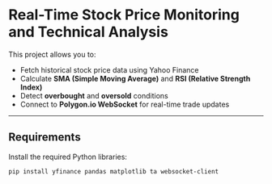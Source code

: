 # Real-Time Stock Price Monitoring and Technical Analysis

This project allows you to:
- Fetch historical stock price data using Yahoo Finance
- Calculate **SMA (Simple Moving Average)** and **RSI (Relative Strength Index)**
- Detect **overbought** and **oversold** conditions
- Connect to **Polygon.io WebSocket** for real-time trade updates

---

##  Requirements
Install the required Python libraries:

```bash
pip install yfinance pandas matplotlib ta websocket-client
